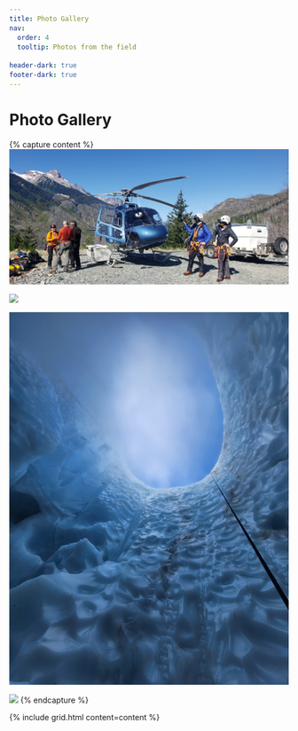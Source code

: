```yaml
---
title: Photo Gallery
nav:
  order: 4
  tooltip: Photos from the field

header-dark: true
footer-dark: true
---
```


# Photo Gallery
{% capture content %}
  ![](/images/PhotoGallery/20220918_111157.jpg)

  ![](/images/PhotoGallery/20220918_120013.jpg)

  ![](/images/PhotoGallery/20220918_132209.jpg)

  ![](/images/PhotoGallery/20220918_134506.jpg)
{% endcapture %}

{% include grid.html content=content %}
